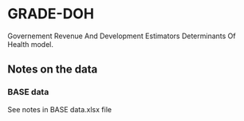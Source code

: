# GRADE-DOH
Governement Revenue And Development Estimators Determinants Of Health model.

## Notes on the data

### BASE data

See notes in BASE data.xlsx file




